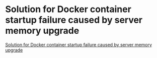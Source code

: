 # Solution for Docker container startup failure caused by server memory upgrade
[Solution for Docker container startup failure caused by server memory upgrade](https://aiwithcloud.com/2022/09/16/solution_for_docker_container_startup_failure_caused_by_server_memory_upgrade/)